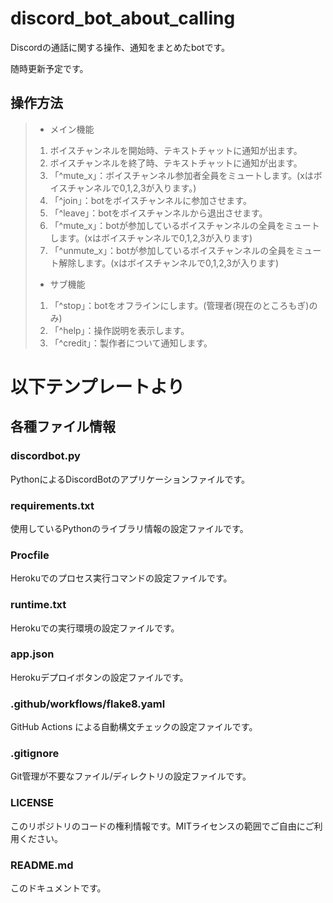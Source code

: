# discord_bot_about_calling

Discordの通話に関する操作、通知をまとめたbotです。

随時更新予定です。

## 操作方法

>- メイン機能  
>1. ボイスチャンネルを開始時、テキストチャットに通知が出ます。  
>2. ボイスチャンネルを終了時、テキストチャットに通知が出ます。  
>3. 「^mute_x」：ボイスチャンネル参加者全員をミュートします。(xはボイスチャンネルで0,1,2,3が入ります。)
>4. 「^join」：botをボイスチャンネルに参加させます。
>5. 「^leave」：botをボイスチャンネルから退出させます。
>6. 「^mute_x」：botが参加しているボイスチャンネルの全員をミュートします。(xはボイスチャンネルで0,1,2,3が入ります)
>7. 「^unmute_x」：botが参加しているボイスチャンネルの全員をミュート解除します。(xはボイスチャンネルで0,1,2,3が入ります)
>- サブ機能  
>1. 「^stop」：botをオフラインにします。(管理者(現在のところもぎ)のみ)  
>2. 「^help」：操作説明を表示します。  
>3. 「^credit」：製作者について通知します。  

# 以下テンプレートより

## 各種ファイル情報

### discordbot.py
PythonによるDiscordBotのアプリケーションファイルです。

### requirements.txt
使用しているPythonのライブラリ情報の設定ファイルです。

### Procfile
Herokuでのプロセス実行コマンドの設定ファイルです。

### runtime.txt
Herokuでの実行環境の設定ファイルです。

### app.json
Herokuデプロイボタンの設定ファイルです。

### .github/workflows/flake8.yaml
GitHub Actions による自動構文チェックの設定ファイルです。

### .gitignore
Git管理が不要なファイル/ディレクトリの設定ファイルです。

### LICENSE
このリポジトリのコードの権利情報です。MITライセンスの範囲でご自由にご利用ください。

### README.md
このドキュメントです。
